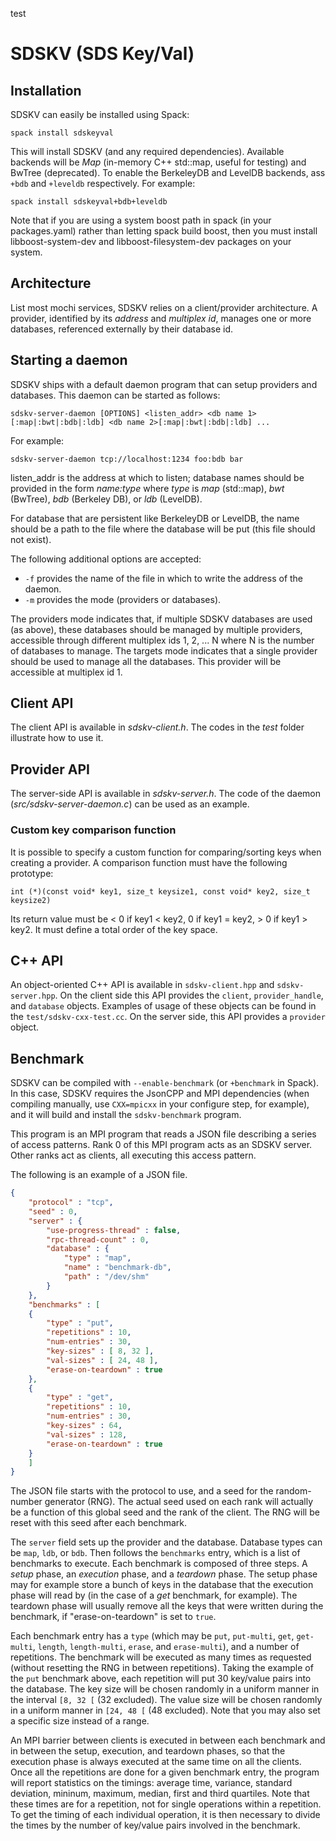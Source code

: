 test
# SDSKV (SDS Key/Val)

## Installation

SDSKV can easily be installed using Spack:

`spack install sdskeyval`

This will install SDSKV (and any required dependencies). 
Available backends will be _Map_ (in-memory C++ std::map, useful for testing)
and BwTree (deprecated). To enable the BerkeleyDB and LevelDB backends,
ass `+bdb` and `+leveldb` respectively. For example:

`spack install sdskeyval+bdb+leveldb`

Note that if you are using a system boost path in spack (in your
packages.yaml) rather than letting spack build boost, then you must
install libboost-system-dev and libboost-filesystem-dev packages on
your system.

## Architecture

List most mochi services, SDSKV relies on a client/provider architecture.
A provider, identified by its _address_ and _multiplex id_, manages one or more
databases, referenced externally by their database id.

## Starting a daemon

SDSKV ships with a default daemon program that can setup providers and
databases. This daemon can be started as follows:

`sdskv-server-daemon [OPTIONS] <listen_addr> <db name 1>[:map|:bwt|:bdb|:ldb] <db name 2>[:map|:bwt|:bdb|:ldb] ...`

For example:

`sdskv-server-daemon tcp://localhost:1234 foo:bdb bar`

listen_addr is the address at which to listen; database names should be provided in the form
_name:type_ where _type_ is _map_ (std::map), _bwt_ (BwTree), _bdb_ (Berkeley DB), or _ldb_ (LevelDB).

For database that are persistent like BerkeleyDB or LevelDB, the name should be a path to the
file where the database will be put (this file should not exist).

The following additional options are accepted:

* `-f` provides the name of the file in which to write the address of the daemon.
* `-m` provides the mode (providers or databases).

The providers mode indicates that, if multiple SDSKV databases are used (as above),
these databases should be managed by multiple providers, accessible through 
different multiplex ids 1, 2, ... N where N is the number of databases
to manage. The targets mode indicates that a single provider should be used to
manage all the databases. This provider will be accessible at multiplex id 1.

## Client API

The client API is available in _sdskv-client.h_.
The codes in the _test_ folder illustrate how to use it.

## Provider API

The server-side API is available in _sdskv-server.h_.
The code of the daemon (_src/sdskv-server-daemon.c_) can be used as an example.

### Custom key comparison function

It is possible to specify a custom function for comparing/sorting keys
when creating a provider. A comparison function must have the following prototype:

`int (*)(const void* key1, size_t keysize1, const void* key2, size_t keysize2)`

Its return value must be < 0 if key1 < key2, 0 if key1 = key2, > 0 if key1 > key2.
It must define a total order of the key space.

## C++ API

An object-oriented C++ API is available in `sdskv-client.hpp` and `sdskv-server.hpp`.
On the client side this API provides the `client`, `provider_handle`, and `database` objects.
Examples of usage of these objects can be found in the `test/sdskv-cxx-test.cc`.
On the server side, this API provides a `provider` object.

## Benchmark

SDSKV can be compiled with `--enable-benchmark` (or `+benchmark` in Spack). In this case,
SDSKV requires the JsonCPP and MPI dependencies (when compiling manually, use `CXX=mpicxx` in
your configure step, for example), and it will build and install the `sdskv-benchmark` program.

This program is an MPI program that reads a JSON file describing a series of access patterns.
Rank 0 of this MPI program acts as an SDSKV server. Other ranks act as clients, all executing
this access pattern.

The following is an example of a JSON file.

```json
{
	"protocol" : "tcp",
	"seed" : 0,
	"server" : {
		"use-progress-thread" : false,
		"rpc-thread-count" : 0,
		"database" : {
			"type" : "map",
			"name" : "benchmark-db",
			"path" : "/dev/shm"
		}
	},
	"benchmarks" : [
	{
		"type" : "put",
		"repetitions" : 10,
		"num-entries" : 30,
		"key-sizes" : [ 8, 32 ],
		"val-sizes" : [ 24, 48 ],
		"erase-on-teardown" : true
	},
	{
		"type" : "get",
		"repetitions" : 10,
		"num-entries" : 30,
		"key-sizes" : 64,
		"val-sizes" : 128,
		"erase-on-teardown" : true
	}
	]
}
```

The JSON file starts with the protocol to use, and a seed for the random-number generator (RNG).
The actual seed used on each rank will actually be a function of this global seed and the rank of
the client. The RNG will be reset with this seed after each benchmark.

The `server` field sets up the provider and the database. Database types can be `map`, `ldb`, or `bdb`.
Then follows the `benchmarks` entry, which is a list of benchmarks to execute. Each benchmark is composed
of three steps. A *setup* phase, an *execution* phase, and a *teardown* phase. The setup phase may for
example store a bunch of keys in the database that the execution phase will read by (in the case of a
*get* benchmark, for example). The teardown phase will usually remove all the keys that were written
during the benchmark, if "erase-on-teardown" is set to `true`.

Each benchmark entry has a `type` (which may be `put`, `put-multi`, `get`, `get-multi`, `length`,
`length-multi`, `erase`, and `erase-multi`), and a number of repetitions. The benchmark will be
executed as many times as requested (without resetting the RNG in between repetitions). Taking the
example of the `put` benchmark above, each repetition will put 30 key/value pairs into the database.
The key size will be chosen randomly in a uniform manner in the interval `[8, 32 [` (32 excluded).
The value size will be chosen randomly in a uniform manner in `[24, 48 [` (48 excluded). Note that
you may also set a specific size instead of a range.

An MPI barrier between clients is executed in between each benchmark and in between the setup,
execution, and teardown phases, so that the execution phase is always executed at the same time
on all the clients. Once all the repetitions are done for a given benchmark entry, the program
will report statistics on the timings: average time, variance, standard deviation, mininum, maximum,
median, first and third quartiles. Note that these times are for a repetition, not for single operations
within a repetition. To get the timing of each individual operation, it is then necessary to divide
the times by the number of key/value pairs involved in the benchmark.
